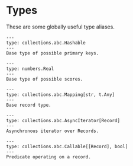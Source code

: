 # Types

These are some globally useful type aliases.

```{py:data} PrimaryKey
---
type: collections.abc.Hashable
---
Base type of possible primary keys.
```

```{py:data} Score
---
type: numbers.Real
---
Base type of possible scores.
```

```{py:data} Record
---
type: collections.abc.Mapping[str, t.Any]
---
Base record type.
```

```{py:data} AsyncRecords
---
type: collections.abc.AsyncIterator[Record]
---
Asynchronous iterator over Records.
```

```{py:data} RecheckPredicate
---
type: collections.abc.Callable[[Record], bool]
---
Predicate operating on a record.
```
